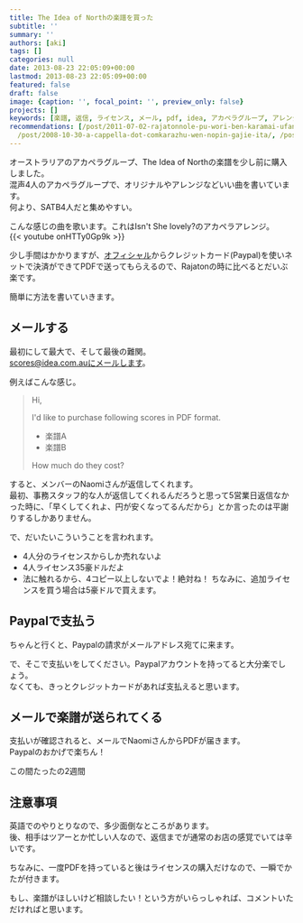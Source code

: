 ```yaml
---
title: The Idea of Northの楽譜を買った
subtitle: ''
summary: ''
authors: [aki]
tags: []
categories: null
date: 2013-08-23 22:05:09+00:00
lastmod: 2013-08-23 22:05:09+00:00
featured: false
draft: false
image: {caption: '', focal_point: '', preview_only: false}
projects: []
keywords: [楽譜, 返信, ライセンス, メール, pdf, idea, アカペラグループ, アレンジ, 購入, '39']
recommendations: [/post/2011-07-02-rajatonnole-pu-wori-ben-karamai-ufang-fa-sulasol-or-akaperacun-nocdwu-san/,
  /post/2008-10-30-a-cappella-dot-comkarazhu-wen-nopin-gajie-ita/, /post/2011-10-09-jiu-siburinihe-chang-le-pu-womai-tuta/]
---
```

オーストラリアのアカペラグループ、The Idea of Northの楽譜を少し前に購入しました。  
混声4人のアカペラグループで、オリジナルやアレンジなどいい曲を書いています。  
何より、SATB4人だと集めやすい。

こんな感じの曲を歌います。これはIsn&#39;t She lovely?のアカペラアレンジ。  
{{< youtube onHTTy0Gp9k >}}

少し手間はかかりますが、[オフィシャル](http://www.idea.com.au/our_music/scores)からクレジットカード(Paypal)を使いネットで決済ができてPDFで送ってもらえるので、Rajatonの時に比べるとだいぶ楽です。

簡単に方法を書いていきます。

## メールする
最初にして最大で、そして最後の難関。  
scores@idea.com.auにメールします。

例えばこんな感じ。

> Hi,
> 
> I&#39;d like to purchase following scores in PDF format.
> 
> - 楽譜A
> - 楽譜B
> 
> How much do they cost?

すると、メンバーのNaomiさんが返信してくれます。  
最初、事務スタッフ的な人が返信してくれるんだろうと思って5営業日返信なかった時に、「早くしてくれよ、円が安くなってるんだから」とか言ったのは平謝りするしかありません。

で、だいたいこういうことを言われます。

- 4人分のライセンスからしか売れないよ
- 4人ライセンス35豪ドルだよ
- 法に触れるから、4コピー以上しないでよ！絶対ね！
ちなみに、追加ライセンスを買う場合は5豪ドルで買えます。
## Paypalで支払う
ちゃんと行くと、Paypalの請求がメールアドレス宛てに来ます。

で、そこで支払いをしてください。Paypalアカウントを持ってると大分楽でしょう。  
なくても、きっとクレジットカードがあれば支払えると思います。

## メールで楽譜が送られてくる
支払いが確認されると、メールでNaomiさんからPDFが届きます。  
Paypalのおかげで楽ちん！

この間たったの2週間

## 注意事項
英語でのやりとりなので、多少面倒なところがあります。  
後、相手はツアーとか忙しい人なので、返信までが通常のお店の感覚でいては辛いです。

ちなみに、一度PDFを持っていると後はライセンスの購入だけなので、一瞬でかたが付きます。

もし、楽譜がほしいけど相談したい！という方がいらっしゃれば、コメントいただければと思います。


